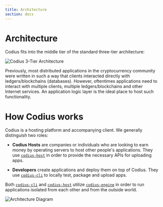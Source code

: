 ```yaml
---
title: Architecture
section: docs
---
```


# Architecture

Codius fits into the middle tier of the standard three-tier architecture:

![Codius 3-Tier Architecture](/assets/img/docs/three-tier-architecture.png)

Previously, most distributed applications in the cryptocurrency community were written in such a way that clients interacted directly with ledgers/blockchains (databases). However, oftentimes applications need to interact with multiple clients, multiple ledgers/blockchains and other Internet services. An application logic layer is the ideal place to host such functionality.

# How Codius works

Codius is a hosting platform and accompanying client. We generally distinguish two roles:

* **Codius Hosts** are companies or individuals who are looking to earn money by operating servers to host other people's applications. They use [`codius-host`](https://github.com/codius/host) in order to provide the necessary APIs for uploading apps.

* **Developers** create applications and deploy them on top of Codius. They use [`codius-cli`](https://github.com/codius/cli) to locally test, package and upload apps.

Both [`codius-cli`](https://github.com/codius/cli) and [`codius-host`](https://github.com/codius/host) utilize [`codius-engine`](https://github.com/codius/engine) in order to run applications isolated from each other and from the outside world.

![Architecture Diagram](/assets/img/docs/architecture-overview.png)
